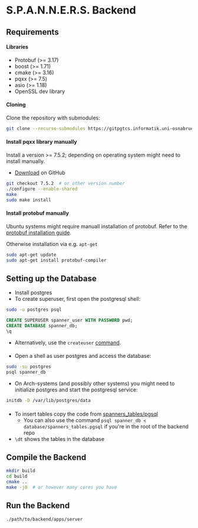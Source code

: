 # S.P.A.N.N.E.R.S. Backend

## Requirements

#### Libraries
* Protobuf (>= 3.17)
* boost (>= 1.71)
* cmake (>= 3.16)
* pqxx (>= 7.5)
* asio (>= 1.18)
* OpenSSL dev library

#### Cloning
Clone the repository with submodules:
```bash
git clone --recurse-submodules https://gitpgtcs.informatik.uni-osnabrueck.de/spanners/backend
```

#### Install pqxx library manually
Install a version >= 7.5.2; depending on operating system might need to install manually.
* [Download](https://github.com/jtv/libpqxx) on GitHub
```bash
git checkout 7.5.2  # or other version number
./configure --enable-shared
make
sudo make install
```

#### Install protobuf manually
Ubuntu systems might require manuall installation of protobuf. 
Refer to the [protobuf installation guide](https://github.com/protocolbuffers/protobuf/blob/master/src/README.md).

Otherwise installation via e.g. `apt-get`
```bash
sudo apt-get update
sudo apt-get install protobuf-compiler
```

## Setting up the Database
* Install postgres
* To create superuser, first open the postgresql shell:
```bash
sudo -u postgres psql
```

```sql
CREATE SUPERUSER spanner_user WITH PASSWORD pwd;
CREATE DATABASE spanner_db;
\q
```
* Alternatively, use the `createuser` [command](https://www.postgresql.org/docs/current/app-createuser.html).

####
* Open a shell as user postgres and access the database:

```bash
sudo -su postgres
psql spanner_db
```
* On Arch-systems (and possibly other systems) you might need to initialize postgres and start the postgresql service:
```bash
initdb -D /var/lib/postgres/data
```

####
* To insert tables copy the code from [spanners_tables/pgsql](https://gitpgtcs.informatik.uni-osnabrueck.de/spanners/backend/-/tree/feat/scheduler-backend/database)
   * You can also use the command `psql spanner_db < database/spanners_tables.pgsql` if you're in the root of the backend repo
* `\dt` shows the tables in  the database

## Compile the Backend
```bash
mkdir build
cd build
cmake ..
make -j8  # or however many cores you have
```

## Run the Backend
```bash
./path/to/backend/apps/server
```

